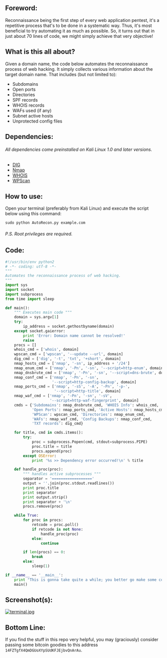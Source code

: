 ## Foreword:
Reconnaissance being the first step of every web application pentest, it's a repetitive process that's to be done in a systematic way. Thus, it's most beneficial to try automating it as much as possible. So, it turns out that in just about 70 lines of code, we might simply achieve that very objective!

## What is this all about?
Given a domain name, the code below automates the reconnaissance process of web hacking. It simply collects various information about the target domain name. That includes (but not limited to): 
* Subdomains
* Open ports
* Directories
* SPF records
* WHOIS records
* WAFs used (if any)
* Subnet active hosts
* Unprotected config files

## Dependencies:
###### All dependencies come preinstalled on Kali Linux 1.0 and later versions.
* [DIG](https://en.wikipedia.org/wiki/Dig_(command))
* [Nmap](https://nmap.org)
* [WHOIS](https://en.wikipedia.org/wiki/WHOIS#Software)
* [WPScan](https://wpscan.org)

## How to use:
Open your terminal (preferably from Kali Linux) and execute the script below using this command:
```shell
sudo python AutoRecon.py example.com
```
###### P.S. Root privileges are required.

## Code:
```python
#!/usr/bin/env python2
# -*- coding: utf-8 -*-
"""
Automates the reconnaissance process of web hacking.
"""
import sys
import socket
import subprocess
from time import sleep

def main():
    """ Executes main code """
    domain = sys.argv[1]
    try:
        ip_address = socket.gethostbyname(domain)
    except socket.gaierror:
        print 'Error: Domain name cannot be resolved!'
        raise
    procs = []
    whois_cmd = ['whois', domain]
    wpscan_cmd = ['wpscan', '--update --url', domain]
    dig_cmd = ['dig', '-t', 'txt', '+short', domain]
    nmap_hosts_cmd = ['nmap', '-sn', ip_address + '/24']
    nmap_enum_cmd = ['nmap', '-Pn', '-sn', '--script=http-enum', domain]
    nmap_dnsbrute_cmd = ['nmap', '-Pn', '-sn', '--script=dns-brute', domain]
    nmap_conf_cmd = ['nmap', '-Pn', '-sn',
                     '--script=http-config-backup', domain]
    nmap_ports_cmd = ['nmap', '-sS', '-A', '-Pn', '-p-',
                      '--script=http-title', domain]
    nmap_waf_cmd = ['nmap', '-Pn', '-sn', '-sV',
                    '--script=http-waf-fingerprint', domain]
    cmds = {'Subdomains': nmap_dnsbrute_cmd, 'WHOIS Info': whois_cmd,
            'Open Ports': nmap_ports_cmd, 'Active Hosts': nmap_hosts_cmd,
            'WPScan': wpscan_cmd, 'Directories': nmap_enum_cmd,
            'WAFs': nmap_waf_cmd, 'Config Backups': nmap_conf_cmd,
            'TXT records': dig_cmd}

    for title, cmd in cmds.items():
        try:
            proc = subprocess.Popen(cmd, stdout=subprocess.PIPE)
            proc.title = title
            procs.append(proc)
        except OSError:
            print '%s >> Dependency error occurred!\n' % title

    def handle_proc(proc):
        """ handles active subprocesses """
        separator = '=================='
        output = ''.join(proc.stdout.readlines())
        print proc.title
        print separator
        print output.strip()
        print separator + '\n'
        procs.remove(proc)

    while True:
        for proc in procs:
            retcode = proc.poll()
            if retcode is not None:
                handle_proc(proc)
            else:
                continue

        if len(procs) == 0:
            break
        else:
            sleep(1)

if __name__ == '__main__':
    print "This is gonna take quite a while; you better go make some coffee!\n"
    main()

```

## Screenshot(s):
[![terminal.jpg](https://s3.postimg.org/fg0j4bi8j/terminal.jpg)](https://s3.postimg.org/fg0j4bi8j/terminal.jpg)

## Bottom Line:
If you find the stuff in this repo very helpful, you may (graciously) consider passing some bitcoin goodies to this address `14FZTgfX4QmDGUoXYpSUdKFJEjbvQnArAu`.